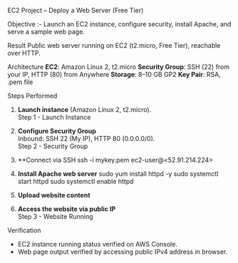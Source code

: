  EC2 Project – Deploy a Web Server (Free Tier)

 Objective :-
Launch an EC2 instance, configure security, install Apache, and serve a sample web page.

Result
Public web server running on EC2 (t2.micro, Free Tier), reachable over HTTP.

 Architecture
**EC2**: Amazon Linux 2, t2.micro
 **Security Group**: SSH (22) from your IP, HTTP (80) from Anywhere
 **Storage**: 8–10 GB GP2
 **Key Pair**: RSA, .pem file

 Steps Performed

1. **Launch instance** (Amazon Linux 2, t2.micro).  
   Step 1 - Launch Instance 




2. **Configure Security Group**  
   Inbound: SSH 22 (My IP), HTTP 80 (0.0.0.0/0).  
   Step 2 - Security Group

3. **Connect via SSH
    ssh -i mykey.pem ec2-user@<52.91.214.224>


4. **Install Apache web server**
   sudo yum install httpd -y
   sudo systemctl start httpd
   sudo systemctl enable httpd


5. **Upload website content**

6. **Access the website via public IP**  
Step 3 - Website Running


  Verification  
- EC2 instance running status verified on AWS Console.
- Web page output verified by accessing public IPv4 address in browser.




